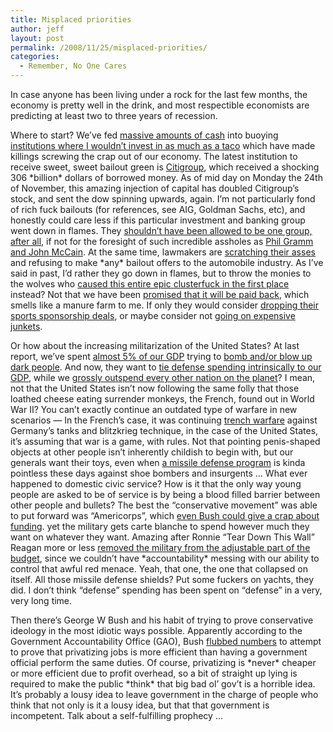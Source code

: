 ```yaml
---
title: Misplaced priorities
author: jeff
layout: post
permalink: /2008/11/25/misplaced-priorities/
categories:
  - Remember, No One Cares
---
```


In case anyone has been living under a rock for the last few months, the economy is pretty well in the drink, and most respectible economists are predicting at least two to three years of recession.

Where to start? We’ve fed [massive amounts of cash][1] into buoying [institutions where I wouldn’t invest in as much as a taco][2] which have made killings screwing the crap out of our economy. The latest institution to receive sweet, sweet bailout green is [Citigroup][3], which received a shocking 306 \*billion\* dollars of borrowed money. As of mid day on Monday the 24th of November, this amazing injection of capital has doubled Citigroup’s stock, and sent the dow spinning upwards, again. I’m not particularly fond of rich fuck bailouts (for references, see AIG, Goldman Sachs, etc), and honestly could care less if this particular investment and banking group went down in flames. They [shouldn’t have been allowed to be one group, after all][4], if not for the foresight of such incredible assholes as [Phil Gramm and John McCain][5]. At the same time, lawmakers are [scratching their asses]() and refusing to make \*any\* bailout offers to the automobile industry. As I’ve said in past, I’d rather they go down in flames, but to throw the monies to the wolves who [caused this entire epic clusterfuck in the first place][6] instead? Not that we have been [promised that it will be paid back][7], which smells like a manure farm to me. If only they would consider [dropping their sports sponsorship deals][8], or maybe consider not [going on expensive junkets][9].

 [1]: http://www.thebigmoney.com/articles/making-bail/2008/11/18/bailout-watch?page=full
 [2]: http://www.nytimes.com/2007/11/19/business/19goldman.html
 [3]: http://www.bloomberg.com/apps/news?pid=20601087&sid=aoAIRJWrcnO4&refer=home
 [4]: http://en.wikipedia.org/wiki/Glass-Steagall_Act
 [5]: http://en.wikipedia.org/wiki/Gramm-Leach-Bliley_Act
 [6]: http://www.casavaria.com/hotspring/2007/11/98/housing-market-crisis-tied-to-speculation-predatory-lending/
 [7]: http://thinkprogress.org/2008/09/25/bailout-payback/
 [8]: http://www.abcnews.go.com/Blotter/story?id=6321691&page=1
 [9]: http://totalbuzz.freedomblogging.com/2008/10/07/house-panel-has-former-aig-execs-on-the-carpet/

Or how about the increasing militarization of the United States? At last report, we’ve spent [almost 5% of our GDP][10] trying to [bomb and/or blow up dark people][11]. And now, they want to [tie defense spending intrinsically to our GDP][12], while we [grossly outspend every other nation on the planet][13]? I mean, not that the United States isn’t now following the same folly that those loathed cheese eating surrender monkeys, the French, found out in World War II? You can’t exactly continue an outdated type of warfare in new scenarios — In the French’s case, it was continuing [trench warfare][14] against Germany’s tanks and blitzkrieg technique, in the case of the United States, it’s assuming that war is a game, with rules. Not that pointing penis-shaped objects at other people isn’t inherently childish to begin with, but our generals want their toys, even when [a missile defense program][15] is kinda pointless these days against shoe bombers and insurgents … What ever happened to domestic civic service? How is it that the only way young people are asked to be of service is by being a blood filled barrier between other people and bullets? The best the “conservative movement” was able to put forward was “Americorps”, which [even Bush could give a crap about funding][16]. yet the military gets carte blanche to spend however much they want on whatever they want. Amazing after Ronnie “Tear Down This Wall” Reagan more or less [removed the military from the adjustable part of the budget][17], since we couldn’t have \*accountability\* messing with our ability to control that awful red menace. Yeah, that one, the one that collapsed on itself. All those missile defense shields? Put some fuckers on yachts, they did. I don’t think “defense” spending has been spent on “defense” in a very, very long time.

 [10]: http://www.newshoggers.com/blog/2008/11/you-and-what-44-other-armies.html
 [11]: http://usliberals.about.com/od/homelandsecurit1/a/IraqNumbers.htm
 [12]: http://theiraqinsider.blogspot.com/2008/04/new-analysis-tying-us-defense-spending.html
 [13]: http://www.globalissues.org/article/75/world-military-spending
 [14]: http://worldwar2questions.blogspot.com/2007/06/did-french-fight-cowardly-in-world-war.html
 [15]: http://www.mda.mil/mdalink/html/mdalink.html
 [16]: http://www.commondreams.org/headlines03/0721-02.htm
 [17]: http://www.dailykos.com/story/2008/11/22/234052/76

Then there’s George W Bush and his habit of trying to prove conservative ideology in the most idiotic ways possible. Apparently according to the Government Accountability Office (GAO), Bush [flubbed numbers][18] to attempt to prove that privatizing jobs is more efficient than having a government official perform the same duties. Of course, privatizing is \*never\* cheaper or more efficient due to profit overhead, so a bit of straight up lying is required to make the public \*think\* that big bad ol’ gov’t is a horrible idea. It’s probably a lousy idea to leave government in the charge of people who think that not only is it a lousy idea, but that that government is incompetent. Talk about a self-fulfilling prophecy …

 [18]: http://www.gao.gov/new.items/d0914.pdf
